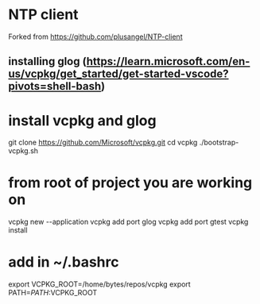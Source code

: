 # NTP client

Forked from https://github.com/plusangel/NTP-client


## installing glog (https://learn.microsoft.com/en-us/vcpkg/get_started/get-started-vscode?pivots=shell-bash)

# install vcpkg and glog
git clone https://github.com/Microsoft/vcpkg.git
cd vcpkg
./bootstrap-vcpkg.sh

# from root of project you are working on 
vcpkg new --application
vcpkg add port glog
vcpkg add port gtest
vcpkg install

# add in ~/.bashrc
export VCPKG_ROOT=/home/bytes/repos/vcpkg
export PATH=$PATH:$VCPKG_ROOT

